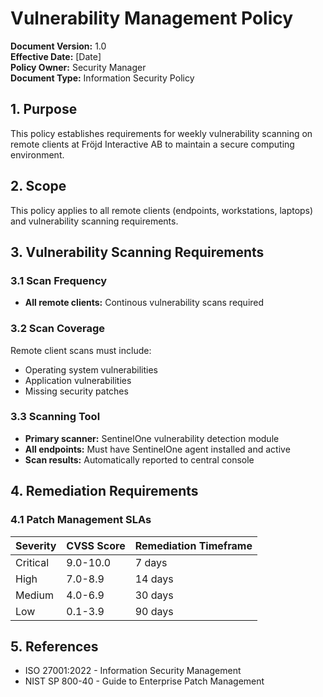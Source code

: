 # Vulnerability Management Policy

**Document Version:** 1.0  
**Effective Date:** [Date]  
**Policy Owner:** Security Manager  
**Document Type:** Information Security Policy

## 1. Purpose

This policy establishes requirements for weekly vulnerability scanning on remote clients at Fröjd Interactive AB to maintain a secure computing environment.

## 2. Scope

This policy applies to all remote clients (endpoints, workstations, laptops) and vulnerability scanning requirements.

## 3. Vulnerability Scanning Requirements

### 3.1 Scan Frequency
- **All remote clients:** Continous vulnerability scans required

### 3.2 Scan Coverage
Remote client scans must include:
- Operating system vulnerabilities
- Application vulnerabilities  
- Missing security patches

### 3.3 Scanning Tool
- **Primary scanner:** SentinelOne vulnerability detection module
- **All endpoints:** Must have SentinelOne agent installed and active
- **Scan results:** Automatically reported to central console

## 4. Remediation Requirements

### 4.1 Patch Management SLAs

| Severity | CVSS Score | Remediation Timeframe |
| -------- | ---------- | --------------------- |
| Critical | 9.0-10.0   | 7 days                |
| High     | 7.0-8.9    | 14 days               |
| Medium   | 4.0-6.9    | 30 days               |
| Low      | 0.1-3.9    | 90 days               |
## 5. References

- ISO 27001:2022 - Information Security Management
- NIST SP 800-40 - Guide to Enterprise Patch Management